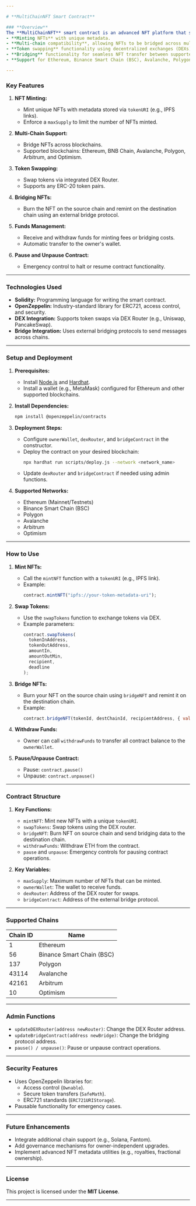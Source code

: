 ```yaml
---

# **MultiChainNFT Smart Contract**

### **Overview**
The **MultiChainNFT** smart contract is an advanced NFT platform that supports:
- **Minting NFTs** with unique metadata.
- **Multi-chain compatibility**, allowing NFTs to be bridged across multiple blockchains.
- **Token swapping** functionality using decentralized exchanges (DEXs).
- **Bridging** functionality for seamless NFT transfer between supported blockchains.
- **Support for Ethereum, Binance Smart Chain (BSC), Avalanche, Polygon, Arbitrum, and Optimism.**

---
```


### **Key Features**
1. **NFT Minting:**
   - Mint unique NFTs with metadata stored via `tokenURI` (e.g., IPFS links).
   - Enforce a `maxSupply` to limit the number of NFTs minted.
   
2. **Multi-Chain Support:**
   - Bridge NFTs across blockchains.
   - Supported blockchains: Ethereum, BNB Chain, Avalanche, Polygon, Arbitrum, and Optimism.

3. **Token Swapping:**
   - Swap tokens via integrated DEX Router.
   - Supports any ERC-20 token pairs.

4. **Bridging NFTs:**
   - Burn the NFT on the source chain and remint on the destination chain using an external bridge protocol.

5. **Funds Management:**
   - Receive and withdraw funds for minting fees or bridging costs.
   - Automatic transfer to the owner's wallet.

6. **Pause and Unpause Contract:**
   - Emergency control to halt or resume contract functionality.

---

### **Technologies Used**
- **Solidity:** Programming language for writing the smart contract.
- **OpenZeppelin:** Industry-standard library for ERC721, access control, and security.
- **DEX Integration:** Supports token swaps via DEX Router (e.g., Uniswap, PancakeSwap).
- **Bridge Integration:** Uses external bridging protocols to send messages across chains.

---

### **Setup and Deployment**
1. **Prerequisites:**
   - Install [Node.js](https://nodejs.org/) and [Hardhat](https://hardhat.org/).
   - Install a wallet (e.g., MetaMask) configured for Ethereum and other supported blockchains.

2. **Install Dependencies:**
   ```bash
   npm install @openzeppelin/contracts
   ```

3. **Deployment Steps:**
   - Configure `ownerWallet`, `dexRouter`, and `bridgeContract` in the constructor.
   - Deploy the contract on your desired blockchain:
     ```bash
     npx hardhat run scripts/deploy.js --network <network_name>
     ```
   - Update `dexRouter` and `bridgeContract` if needed using admin functions.

4. **Supported Networks:**
   - Ethereum (Mainnet/Testnets)
   - Binance Smart Chain (BSC)
   - Polygon
   - Avalanche
   - Arbitrum
   - Optimism

---

### **How to Use**
1. **Mint NFTs:**
   - Call the `mintNFT` function with a `tokenURI` (e.g., IPFS link).
   - Example:
     ```javascript
     contract.mintNFT("ipfs://your-token-metadata-uri");
     ```

2. **Swap Tokens:**
   - Use the `swapTokens` function to exchange tokens via DEX.
   - Example parameters:
     ```javascript
     contract.swapTokens(
       tokenInAddress,
       tokenOutAddress,
       amountIn,
       amountOutMin,
       recipient,
       deadline
     );
     ```

3. **Bridge NFTs:**
   - Burn your NFT on the source chain using `bridgeNFT` and remint it on the destination chain.
   - Example:
     ```javascript
     contract.bridgeNFT(tokenId, destChainId, recipientAddress, { value: bridgeFee });
     ```

4. **Withdraw Funds:**
   - Owner can call `withdrawFunds` to transfer all contract balance to the `ownerWallet`.

5. **Pause/Unpause Contract:**
   - Pause: `contract.pause()`
   - Unpause: `contract.unpause()`

---

### **Contract Structure**
1. **Key Functions:**
   - `mintNFT`: Mint new NFTs with a unique `tokenURI`.
   - `swapTokens`: Swap tokens using the DEX router.
   - `bridgeNFT`: Burn NFT on source chain and send bridging data to the destination chain.
   - `withdrawFunds`: Withdraw ETH from the contract.
   - `pause` and `unpause`: Emergency controls for pausing contract operations.

2. **Key Variables:**
   - `maxSupply`: Maximum number of NFTs that can be minted.
   - `ownerWallet`: The wallet to receive funds.
   - `dexRouter`: Address of the DEX router for swaps.
   - `bridgeContract`: Address of the external bridge protocol.

---

### **Supported Chains**
| Chain ID | Name           |
|----------|----------------|
| 1        | Ethereum       |
| 56       | Binance Smart Chain (BSC) |
| 137      | Polygon        |
| 43114    | Avalanche      |
| 42161    | Arbitrum       |
| 10       | Optimism       |

---

### **Admin Functions**
- `updateDEXRouter(address newRouter)`: Change the DEX Router address.
- `updateBridgeContract(address newBridge)`: Change the bridging protocol address.
- `pause() / unpause()`: Pause or unpause contract operations.

---

### **Security Features**
- Uses OpenZeppelin libraries for:
  - Access control (`Ownable`).
  - Secure token transfers (`SafeMath`).
  - ERC721 standards (`ERC721URIStorage`).
- Pausable functionality for emergency cases.

---

### **Future Enhancements**
- Integrate additional chain support (e.g., Solana, Fantom).
- Add governance mechanisms for owner-independent upgrades.
- Implement advanced NFT metadata utilities (e.g., royalties, fractional ownership).

---

### **License**
This project is licensed under the **MIT License**.

---
